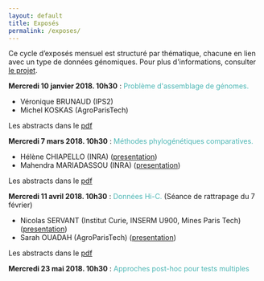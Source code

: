 ```yaml
---
layout: default
title: Exposés
permalink: /exposes/
---
```


Ce cycle d’exposés mensuel est structuré par thématique, chacune en lien avec un type de données génomiques. Pour plus d'informations, consulter [le projet](projet.md).

**Mercredi 10 janvier 2018. 10h30** : <span style="color:rgb(75, 182, 180)">Problème d'assemblage de génomes.</span>
- Véronique BRUNAUD (IPS2)
- Michel KOSKAS (AgroParisTech)

Les abstracts dans le [pdf](ABSTRACT/1_10janvier.pdf)

**Mercredi 7 mars 2018. 10h30** : <span style="color:rgb(75, 182, 180)">Méthodes phylogénétiques comparatives.</span>
- Hélène CHIAPELLO (INRA) ([presentation](PRES/chiapello_mariadassou.pdf))
- Mahendra MARIADASSOU (INRA) ([presentation](PRES/chiapello_mariadassou.pdf))

Les abstracts dans le [pdf](ABSTRACT/3_7mars.pdf)

**Mercredi 11 avril 2018. 10h30** : <span style="color:rgb(75, 182, 180)">Données Hi-C.</span> (Séance de rattrapage du 7 février)
- Nicolas SERVANT (Institut Curie, INSERM U900,  Mines Paris Tech) ([presentation](PRES/servant.pdf))
- Sarah OUADAH (AgroParisTech) ([presentation](PRES/ouadah.pdf))

Les abstracts dans le [pdf](ABSTRACT/2_11avril.pdf)

**Mercredi 23 mai 2018. 10h30** : <span style="color:rgb(75, 182, 180)">Approches post-hoc pour tests multiples</span>


